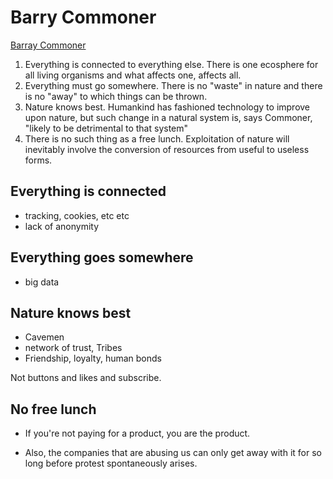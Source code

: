 # Barry Commoner

[Barray Commoner](https://en.wikipedia.org/wiki/Barry_Commoner#Works)



1. Everything is connected to everything else. There is one ecosphere for all living organisms and what affects one, affects all.
2. Everything must go somewhere. There is no "waste" in nature and there is no "away" to which things can be thrown.
3. Nature knows best. Humankind has fashioned technology to improve upon nature, but such change in a natural system is, says Commoner, "likely to be detrimental to that system"
4. There is no such thing as a free lunch. Exploitation of nature will inevitably involve the conversion of resources from useful to useless forms.



## Everything is connected

* tracking, cookies, etc etc
* lack of anonymity

## Everything goes somewhere
* big data


## Nature knows best
* Cavemen
* network of trust, Tribes
* Friendship, loyalty, human bonds

Not buttons and likes and subscribe.


## No free lunch
* If you're not paying for a product, you are the product.

* Also, the companies that are abusing us can only get away with it
for so long before protest spontaneously arises.
